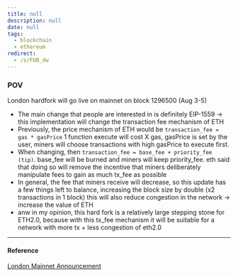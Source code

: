 ```yaml
---
title: null
description: null
date: null
tags:
  - blockchain
  - ethereum
redirect:
  - /s/FUB_dw
---
```


### POV

London hardfork will go live on mainnet on block 1296500 (Aug 3-5)

- The main change that people are interested in is definitely EIP-1559 -> this implementation will change the transaction fee mechanism of ETH
- Previously, the price mechanism of ETH would be `transaction_fee = gas * gasPrice` 1 function execute will cost X gas, gasPrice is set by the user, miners will choose transactions with high gasPrice to execute first.
- When changing, then `transaction_fee = base_fee + priority_fee (tip)`. base_fee will be burned and miners will keep priority_fee. eth said that doing so will remove the incentive that miners deliberately manipulate fees to gain as much tx_fee as possible
- In general, the fee that miners receive will decrease, so this update has a few things left to balance, increasing the block size by double (x2 transactions in 1 block) this will also reduce congestion in the network -> increase the value of ETH
- anw in my opinion, this hard fork is a relatively large stepping stone for ETH2.0, because with this tx_fee mechanism it will be suitable for a network with more tx + less congestion of eth2.0

---

#### Reference

[London Mainnet Announcement](https://blog.ethereum.org/2021/07/15/london-mainnet-announcement/)

